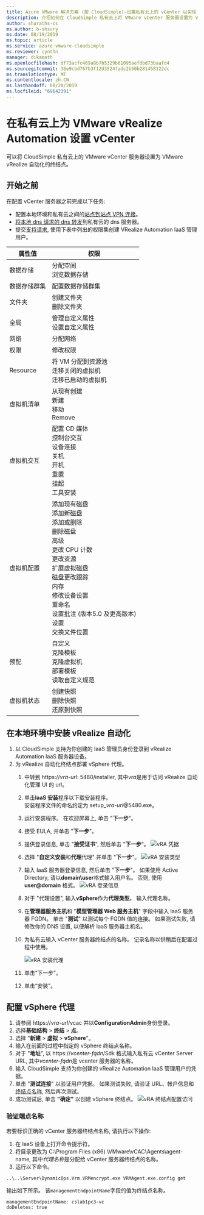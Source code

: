 ```yaml
---
title: Azure VMware 解决方案 (按 CloudSimple)-设置私有云上的 vCenter 以实现 vRealize 自动化
description: 介绍如何在 CloudSimple 私有云上将 VMware vCenter 服务器设置为 VMware vRealize 自动化的终结点
author: sharaths-cs
ms.author: b-shsury
ms.date: 08/19/2019
ms.topic: article
ms.service: azure-vmware-cloudsimple
ms.reviewer: cynthn
manager: dikamath
ms.openlocfilehash: df73acfc469a8b7b5329b61095aefdbd73baafd4
ms.sourcegitcommit: 36e9cbd767b3f12d3524fadc2b50b281458122dc
ms.translationtype: MT
ms.contentlocale: zh-CN
ms.lasthandoff: 08/20/2019
ms.locfileid: "69642391"
---
```

# <a name="set-up-vcenter-on-your-private-cloud-for-vmware-vrealize-automation"></a>在私有云上为 VMware vRealize Automation 设置 vCenter

可以将 CloudSimple 私有云上的 VMware vCenter 服务器设置为 VMware vRealize 自动化的终结点。

## <a name="before-you-begin"></a>开始之前

在配置 vCenter 服务器之前完成以下任务:

* 配置本地环境和私有云之间的[站点到站点 VPN 连接](vpn-gateway.md#set-up-a-site-to-site-vpn-gateway)。
* [将本地 dns 请求的 dns 转发](on-premises-dns-setup.md)到私有云的 dns 服务器。
* 提交[支持请求](https://portal.azure.com/#blade/Microsoft_Azure_Support/HelpAndSupportBlade/newsupportrequest), 使用下表中列出的权限集创建 VRealize Automation IaaS 管理用户。

| 属性值 | 权限 |
------------ | ------------- |  
| 数据存储 |  分配空间 <br> 浏览数据存储 |
| 数据存储群集 | 配置数据存储群集 |
| 文件夹 | 创建文件夹 <br>删除文件夹 |
| 全局 |  管理自定义属性<br>设置自定义属性 |
| 网络 | 分配网络 |
| 权限 | 修改权限 |
| Resource | 将 VM 分配到资源池<br>迁移关闭的虚拟机<br>迁移已启动的虚拟机 |
| 虚拟机清单 |  从现有创建<br>新建<br>移动<br>Remove | 
| 虚拟机交互 |  配置 CD 媒体<br>控制台交互<br>设备连接<br>关机<br>开机<br>重置<br>挂起<br>工具安装 | 
| 虚拟机配置 |  添加现有磁盘<br>添加新磁盘<br>添加或删除<br>删除磁盘<br>高级<br>更改 CPU 计数<br>更改资源<br>扩展虚拟磁盘<br>磁盘更改跟踪<br>内存<br>修改设备设置<br>重命名<br>设置批注 (版本5.0 及更高版本)<br>设置<br>交换文件位置 |
| 预配 |  自定义<br>克隆模板<br>克隆虚拟机<br>部署模板<br>读取自定义规范 |
| 虚拟机状态 | 创建快照<br>删除快照<br>还原到快照 |

## <a name="install-vrealize-automation-in-your-on-premises-environment"></a>在本地环境中安装 vRealize 自动化

1. 以 CloudSimple 支持为你创建的 IaaS 管理员身份登录到 vRealize Automation IaaS 服务器设备。
2. 为 vRealize 自动化终结点部署 vSphere 代理。
    1. 中转到 https://*vra-url*: 5480/installer, 其中*vra*是用于访问 vRealize 自动化管理 UI 的 url。
    2. 单击**IaaS 安装**程序以下载安装程序。<br>
    安装程序文件的命名约定为 setup_*vra-url*@5480.exe。
    3. 运行安装程序。 在欢迎屏幕上, 单击 "**下一步**"。
    4. 接受 EULA, 并单击 "**下一步**"。
    5. 提供登录信息, 单击 "**接受证书**", 然后单击 "**下一步**"。
    ![vRA 凭据](media/configure-vra-endpoint-login.png)
    6. 选择 "**自定义安装**和**代理**代理" 并单击 "**下一步**"。
    ![vRA 安装类型](media/configure-vra-endpoint-install-type.png)
    7. 输入 IaaS 服务器登录信息, 然后单击 "**下一步**"。 如果使用 Active Directory, 请以**domain\user**格式输入用户名。 否则, 使用 **user@domain** 格式。
    ![vRA 登录信息](media/configure-vra-endpoint-account.png)
    8. 对于 "代理设置", 输入**vSphere**作为**代理类型**。 输入代理名称。
    9. 在**管理器服务主机**和 "**模型管理器 Web 服务主机**" 字段中输入 IaaS 服务器 FQDN。 单击 "**测试**" 以测试每个 FQDN 值的连接。 如果测试失败, 请修改你的 DNS 设置, 以便解析 IaaS 服务器主机名。
    10. 为私有云输入 vCenter 服务器终结点的名称。 记录名称以供稍后在配置过程中使用。

        ![vRA 安装代理](media/configure-vra-endpoint-proxy.png)

    11. 单击“下一步”。
    12. 单击“安装”。

## <a name="configure-the-vsphere-agent"></a>配置 vSphere 代理

1. 请参阅 https://*vra-url*/vcac 并以**ConfigurationAdmin**身份登录。
2. 选择**基础结构** > **终结** > **点**。
3. 选择 "**新建** > **虚拟** > **vSphere**"。
4. 输入在前面的过程中指定的 vSphere 终结点名称。
5. 对于 "**地址**", 以 https://*vcenter-fqdn*/Sdk 格式输入私有云 vCenter Server URL, 其中*vcenter-fqdn*是 vcenter 服务器的名称。
6. 输入 CloudSimple 支持为你创建的 vRealize Automation IaaS 管理用户的凭据。
7. 单击 "**测试连接**" 以验证用户凭据。 如果测试失败, 请验证 URL、帐户信息和[终结点名称](#verify-the-endpoint-name), 然后再次测试。
8. 成功测试后, 单击 **"确定"** 以创建 vSphere 终结点。
    ![vRA 终结点配置访问](media/configure-vra-endpoint-vra-edit.png)

### <a name="verify-the-endpoint-name"></a>验证端点名称

若要标识正确的 vCenter 服务器终结点名称, 请执行以下操作:

1. 在 IaaS 设备上打开命令提示符。
2. 将目录更改为 C:\Program Files (x86) \VMware\vCAC\Agents\agent-name, 其中*代理名称*是分配给 vCenter 服务器终结点的名称。
3. 运行以下命令。

```
..\..\Server\DynamicOps.Vrm.VRMencrypt.exe VRMAgent.exe.config get
```

输出如下所示。 该`managementEndpointName`字段的值为终结点名称。

```
managementEndpointName: cslab1pc3-vc
doDeletes: true
```
